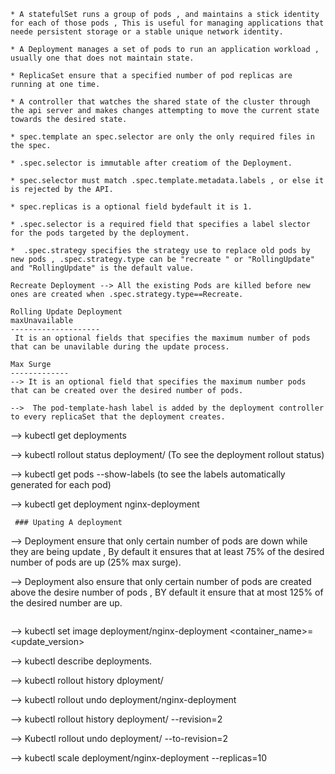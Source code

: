 ```
* A statefulSet runs a group of pods , and maintains a stick identity for each of those pods , This is useful for managing applications that neede persistent storage or a stable unique network identity.

* A Deployment manages a set of pods to run an application workload , usually one that does not maintain state.

* ReplicaSet ensure that a specified number of pod replicas are running at one time.

* A controller that watches the shared state of the cluster through the api server and makes changes attempting to move the current state towards the desired state.

* spec.template an spec.selector are only the only required files in the spec.

* .spec.selector is immutable after creatiom of the Deployment.

* spec.selector must match .spec.template.metadata.labels , or else it is rejected by the API.

* spec.replicas is a optional field bydefault it is 1.

* .spec.selector is a required field that specifies a label slector for the pods targeted by the deployment.

*  .spec.strategy specifies the strategy use to replace old pods by new pods , .spec.strategy.type can be "recreate " or "RollingUpdate"  and "RollingUpdate" is the default value.

Recreate Deployment --> All the existing Pods are killed before new ones are created when .spec.strategy.type==Recreate.

Rolling Update Deployment
maxUnavailable
--------------------
 It is an optional fields that specifies the maximum number of pods that can be unavilable during the update process.

Max Surge
-------------
--> It is an optional field that specifies the maximum number pods that can be created over the desired number of pods.

-->  The pod-template-hash label is added by the deployment controller to every replicaSet that the deployment creates.
```
--> kubectl get deployments

--> kubectl rollout status deployment/<deployment-name> (To see the deployment rollout status)

--> kubectl get pods --show-labels  (to see the labels automatically generated for each pod)

--> kubectl get deployment nginx-deployment
```
 ### Upating A deployment
```
--> Deployment ensure that only certain number of pods are down while they are being update  , By default it ensures that at least 75% of the desired number of pods are up (25% max surge).

--> Deployment also ensure that only certain number of pods are created above the desire number of pods , BY default it ensure that at most 125% of the desired number are up.
```
```
--> kubectl set image deployment/nginx-deployment <container_name>=<update_version>

--> kubectl describe deployments.

--> kubectl rollout history dployment/<deployment-name>

--> kubectl rollout undo deployment/nginx-deployment

--> kubectl rollout history deployment/<deployment-name> --revision=2

--> Kubectl rollout undo deployment/<deployment-name> --to-revision=2

--> kubectl scale deployment/nginx-deployment --replicas=10
```
